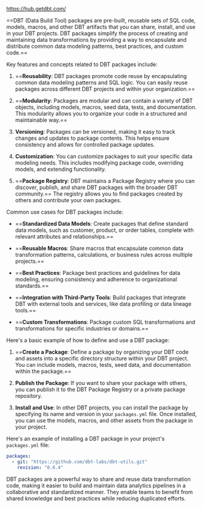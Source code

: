 https://hub.getdbt.com/

==DBT (Data Build Tool) packages are pre-built, reusable sets of SQL code, models, macros, and other DBT artifacts that you can share, install, and use in your DBT projects. DBT packages simplify the process of creating and maintaining data transformations by providing a way to encapsulate and distribute common data modeling patterns, best practices, and custom code.==

Key features and concepts related to DBT packages include:

1. ==**Reusability**: DBT packages promote code reuse by encapsulating common data modeling patterns and SQL logic. You can easily reuse packages across different DBT projects and within your organization.==

2. ==**Modularity**: Packages are modular and can contain a variety of DBT objects, including models, macros, seed data, tests, and documentation. This modularity allows you to organize your code in a structured and maintainable way.==

3. **Versioning**: Packages can be versioned, making it easy to track changes and updates to package contents. This helps ensure consistency and allows for controlled package updates.

4. **Customization**: You can customize packages to suit your specific data modeling needs. This includes modifying package code, overriding models, and extending functionality.

5. ==**Package Registry**: DBT maintains a Package Registry where you can discover, publish, and share DBT packages with the broader DBT community.== The registry allows you to find packages created by others and contribute your own packages.

Common use cases for DBT packages include:

- ==**Standardized Data Models**: Create packages that define standard data models, such as customer, product, or order tables, complete with relevant attributes and relationships.==

- ==**Reusable Macros**: Share macros that encapsulate common data transformation patterns, calculations, or business rules across multiple projects.==

- ==**Best Practices**: Package best practices and guidelines for data modeling, ensuring consistency and adherence to organizational standards.==

- ==**Integration with Third-Party Tools**: Build packages that integrate DBT with external tools and services, like data profiling or data lineage tools.==

- ==**Custom Transformations**: Package custom SQL transformations and transformations for specific industries or domains.==

Here's a basic example of how to define and use a DBT package:

1. ==**Create a Package**: Define a package by organizing your DBT code and assets into a specific directory structure within your DBT project. You can include models, macros, tests, seed data, and documentation within the package.==

2. **Publish the Package**: If you want to share your package with others, you can publish it to the DBT Package Registry or a private package repository.

3. **Install and Use**: In other DBT projects, you can install the package by specifying its name and version in your `packages.yml` file. Once installed, you can use the models, macros, and other assets from the package in your project.

Here's an example of installing a DBT package in your project's `packages.yml` file:

```yaml
packages:
  - git: "https://github.com/dbt-labs/dbt-utils.git"
    revision: "0.6.4"
```

DBT packages are a powerful way to share and reuse data transformation code, making it easier to build and maintain data analytics pipelines in a collaborative and standardized manner. They enable teams to benefit from shared knowledge and best practices while reducing duplicated efforts.